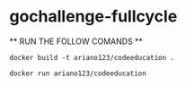 # gochallenge-fullcycle
**
RUN THE FOLLOW COMANDS
**

``
docker build -t ariano123/codeeducation .
``

``
docker run ariano123/codeeducation
``
